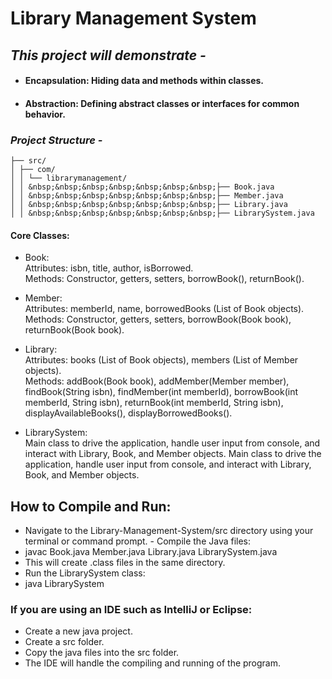 # Library Management System

## *This project will demonstrate -*

- #### Encapsulation: Hiding data and methods within classes.
- #### Abstraction: Defining abstract classes or interfaces for common behavior.

### *Project Structure -*
```
├── src/  
│ ├── com/   
│ │ └── librarymanagement/      
│ │ &nbsp;&nbsp;&nbsp;&nbsp;&nbsp;&nbsp;&nbsp;├── Book.java  
│ │ &nbsp;&nbsp;&nbsp;&nbsp;&nbsp;&nbsp;&nbsp;├── Member.java  
│ │ &nbsp;&nbsp;&nbsp;&nbsp;&nbsp;&nbsp;&nbsp;├── Library.java  
│ │ &nbsp;&nbsp;&nbsp;&nbsp;&nbsp;&nbsp;&nbsp;├── LibrarySystem.java  
```
#### Core Classes:

- Book:  
   Attributes: isbn, title, author, isBorrowed.  
   Methods: Constructor, getters, setters, borrowBook(), returnBook().

- Member:  
Attributes: memberId, name, borrowedBooks (List of Book objects).  
Methods: Constructor, getters, setters, borrowBook(Book book), returnBook(Book book).

- Library:  
Attributes: books (List of Book objects), members (List of Member objects).  
Methods: addBook(Book book), addMember(Member member), findBook(String isbn), findMember(int memberId), borrowBook(int memberId, String isbn), returnBook(int memberId, String isbn), displayAvailableBooks(), displayBorrowedBooks().

- LibrarySystem:  
Main class to drive the application, handle user input from console, and interact with Library, Book, and Member objects.
Main class to drive the application, handle user input from console, and interact with Library, Book, and Member objects.

## How to Compile and Run:

- Navigate to the Library-Management-System/src directory using your terminal or command prompt. - Compile the Java files:
- javac Book.java Member.java Library.java LibrarySystem.java
- This will create .class files in the same directory.
- Run the LibrarySystem class:
- java LibrarySystem


### If you are using an IDE such as IntelliJ or Eclipse:  
- Create a new java project.
- Create a src folder.
- Copy the java files into the src folder.
- The IDE will handle the compiling and running of the program.
